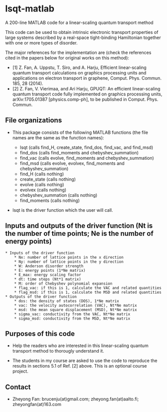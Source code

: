 # lsqt-matlab
A 200-line MATLAB code for a linear-scaling quantum transport method

This code can be used to obtain intrinsic electronic transport properties of large systems described by a real-space tight-binding Hamiltonian together with one or more types of disorder.

The major references for the implementation are (check the references cited in the papers below for original works on this method):
* [1] Z. Fan, A. Uppstu, T. Siro, and A. Harju, Efficient linear-scaling quantum transport calculations on graphics processing units and applications on electron transport in graphene, Comput. Phys. Commun. 185, 28 (2014).
* [2] Z. Fan, V. Vierimaa, and Ari Harju, GPUQT: An efficient linear-scaling quantum transport code fully implemented on graphics processing units, arXiv:1705.01387 [physics.comp-ph], to be published in Comput. Phys. Commun.

## File organizations

* This package consists of the following MATLAB functions (the file names are the same as the function names):
    * lsqt (calls find_H, create_state, find_dos, find_vac, and find_msd)            
    * find_dos (calls find_moments and chebyshev_summation)                  
    * find_vac (calls evolve, find_moments and chebyshev_summation)              
    * find_msd (calls evolve, evolvex, find_moments and chebyshev_summation)           
    * find_H (calls nothing)
    * create_state (calls nothing)
    * evolve (calls nothing)     
    * evolvex (calls nothing)
    * chebyshev_summation (calls nothing)
    * find_moments (calls nothing)

* lsqt is the driver function which the user will call.

## Inputs and outputs of the driver function (Nt is the number of time points; Ne is the number of energy points)
    * Inputs of the driver function 
        * Nx: number of lattice points in the x direction
        * Ny: number of lattice points in the y direction
        * W: Anderson disorder strength
        * E: energy points (1*Ne matrix)
        * E_max: energy scaling factor
        * dt: time steps (Nt*1 matrix)
        * M: order of Chebyshev polynomial expansion
        * flag_vac: if this is 1, calculate the VAC and related quantities
        * flag_msd: if this is 1, calculate the MSD and related quantities
    * Outputs of the driver function 
        * dos: the density of states (DOS), 1*Ne matrix
        * vac: the velocity autocorrelation (VAC), Nt*Ne matrix
        * msd: the mean square displacement (MSD), Nt*Ne matrix
        * sigma_vac: conductivity from the VAC, Nt*Ne matrix
        * sigma_msd: conductivity from the MSD, Nt*Ne matrix

## Purposes of this code

* Help the readers who are interested in this linear-scaling quantum transport method to thorougly understand it. 

* The students in my course are asked to use the code to reproduce the results in sections 5.1 of Ref. [2] above. 
This is an optional course project.

## Contact

* Zheyong Fan: brucenju(at)gmail.com; zheyong.fan(at)aalto.fi; zheyongfan(at)163.com

